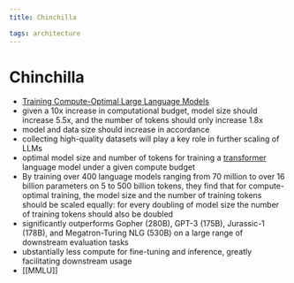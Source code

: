 ```yaml
---
title: Chinchilla

tags: architecture 
---
```


# Chinchilla
- [Training Compute-Optimal Large Language Models](https://arxiv.org/abs/2203.15556)
- given a 10x increase in computational budget, model size should increase 5.5x, and the number of tokens should only increase 1.8x
- model and data size should increase in accordance
- collecting high-quality datasets will play a key role in further scaling of LLMs
- optimal model size and number of tokens for training a [transformer](Transformer.md) language model under a given compute budget
- By training over 400 language models ranging from 70 million to over 16 billion parameters on 5 to 500 billion tokens, they find that for compute-optimal training, the model size and the number of training tokens should be scaled equally: for every doubling of model size the number of training tokens should also be doubled
- significantly outperforms Gopher (280B), GPT-3 (175B), Jurassic-1 (178B), and Megatron-Turing NLG (530B) on a large range of downstream evaluation tasks
- ubstantially less compute for fine-tuning and inference, greatly facilitating downstream usage
- [[MMLU]]














